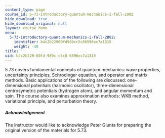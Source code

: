 ```yaml
---
content_type: page
course_id: 5-73-introductory-quantum-mechanics-i-fall-2002
hide_download: true
hide_download_original: null
layout: course_home
menu:
  5-73-introductory-quantum-mechanics-i-fall-2002:
    identifier: b4c2b22960fd989cc5c86596ec7a1318
    weight: -10
title: ''
uid: b4c2b229-60fd-989c-c5c8-6596ec7a1318
---
```

5.73 covers fundamental concepts of quantum mechanics: wave properties, uncertainty principles, Schrodinger equation, and operator and matrix methods. Basic applications of the following are discussed: one-dimensional potentials (harmonic oscillator), three-dimensional centrosymetric potentials (hydrogen atom), and angular momentum and spin. The course also examines approximation methods: WKB method, variational principle, and perturbation theory.

##### Acknowledgement

The instructor would like to acknowledge Peter Giunta for preparing the original version of the materials for 5.73.
